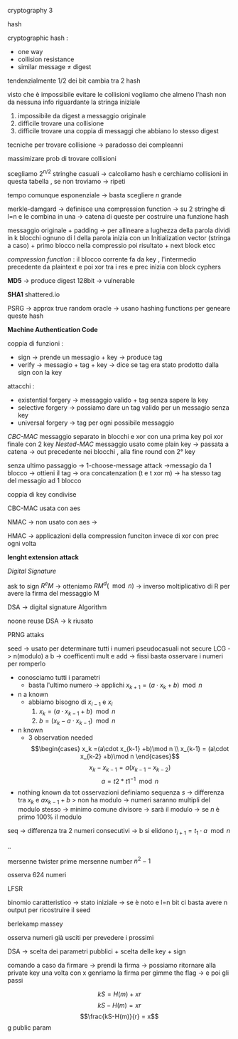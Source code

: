 cryptography 3

hash 

cryptographic hash :
+ one way 
+ collision resistance 
+ similar message $\neq$ digest

tendenzialmente 1/2 dei bit cambia tra 2 hash 

visto che è impossibile evitare le collisioni vogliamo che almeno l'hash non da nessuna info riguardante la stringa iniziale 

1. impossibile da digest a messaggio originale
2. difficile trovare una collisione
3. difficile trovare una coppia di messaggi che abbiano lo stesso digest

tecniche per trovare collisione -> paradosso dei compleanni

massimizare prob di trovare collisioni

scegliamo $2^{n/2}$ stringhe casuali -> calcoliamo hash e cerchiamo collisioni in questa tabella , se non troviamo -> ripeti 

tempo comunque esponenziale -> basta scegliere $n$ grande 

merkle-damgard -> definisce una compression function -> su 2 stringhe di l=n e le combina in una -> catena di queste per costruire una funzione hash

messaggio originale + padding -> per allineare a lughezza della parola 
dividi in k blocchi ognuno di l della parola
inizia con un Initialization vector (stringa a caso) + primo blocco nella compressio poi risultato + next block etcc 

*compression function* : 
il blocco corrente fa da key , l'intermedio precedente da plaintext e poi xor tra i res e prec inizia con block cyphers 

**MD5** -> produce digest 128bit -> vulnerable 

**SHA1** shattered.io

PSRG -> approx true random oracle -> usano hashing functions per geneare queste hash  

**Machine Authentication Code** 

coppia di funzioni :
+ sign -> prende un messagio + key -> produce tag
+ verify -> messagio + tag + key -> dice se tag era stato prodotto dalla sign con la key 

attacchi :
+ existential forgery -> messaggio valido + tag senza sapere la key 
+ selective forgery -> possiamo dare un tag valido per un messagio senza key
+ universal forgery -> tag per ogni possibile messaggio 

*CBC-MAC*
	messaggio separato in blocchi e xor con una prima key poi xor finale con 2 key
*Nested-MAC*
	messaggio usato come plain key -> passata a catena -> out precedente nei blocchi , alla fine round con 2° key  

senza ultimo passaggio -> 1-choose-message attack ->messagio da 1 blocco -> ottieni il tag -> ora concatenzation (t e t xor m) -> ha stesso tag del messagio ad 1 blocco 

coppia di key condivise

CBC-MAC usata con aes

NMAC -> non usato con aes -> 

HMAC -> applicazioni della compression funciton invece di xor con prec ogni volta 

**lenght extension attack** 

*Digital Signature*

ask to sign $R^eM$ -> otteniamo $RM^d(\mod{n})$ -> inverso moltiplicativo di R per avere la firma del messaggio M 

DSA -> digital signature Algorithm

noone reuse DSA -> k riusato

PRNG attaks

seed -> usato per determinare tutti i numeri pseudocasuali not secure
LCG
-> n(modulo) a b -> coefficenti mult e add -> fissi 
basta osservare i numeri per romperlo 
+ conosciamo tutti i parametri
	+ basta l'ultimo numero -> applichi $x_{k+1}=(a\cdot x_k +b )\mod n$
+ n a known
	+ abbiamo bisogno di $x_{i-1}$ e $x_i$ 
		1. $x_{k}=(a\cdot x_{k-1} +b)\mod n$
		2. $b = (x_k - a \cdot x_{k-1}) \mod n$
+ n known
	+ 3 observation needed
$$\begin{cases}
x_k =(a\cdot x_{k-1} +b)\mod n \\
x_{k-1} = (a\cdot x_{k-2} +b)\mod n
\end{cases}$$
$$x_k - x_{k-1} = a(x_{k-1} - x_{k-2})$$
$$$$
$$a = t2 * t1^{-1} \mod n$$
+ nothing known
da tot osservazioni definiamo sequenza $s$ -> differenza tra $x_k$ e $a x_{k-1} + b$ > non ha modulo 
-> numeri saranno multipli del modulo stesso -> minimo comune divisore -> sarà il modulo -> se $n$ è primo 100% il modulo 

seq -> differenza tra 2 numeri consecutivi -> b si elidono
$t_{i+1} = t_1 \cdot a \mod n$

..

mersenne twister
prime mersenne number $n^2 - 1$ 

osserva 624 numeri 

LFSR

binomio caratteristico -> stato iniziale -> se è noto e l=n bit ci basta avere n output per ricostruire il seed

berlekamp massey 

osserva numeri già usciti per prevedere i prossimi


DSA -> scelta dei parametri pubblici + scelta delle key + sign

comando a caso da firmare -> prendi la firma -> possiamo ritornare alla private key 
una volta con x genriamo la firma per gimme the flag -> e poi gli passi

$$kS = H(m) + xr$$
$$kS - H(m) = xr$$
$$\frac{kS-H(m)}{r} = x$$
g public param

